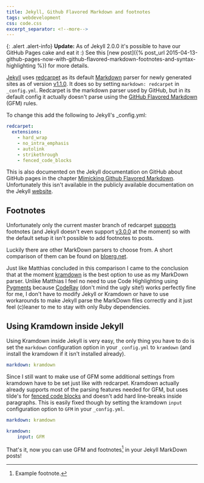 ```yaml
---
title: Jekyll, Github Flavored Markdown and footnotes
tags: webdevelopment
css: code.css
excerpt_separator: <!--more-->
---
```


{: .alert .alert-info}
**Update:** As of Jekyll 2.0.0 it's possible to have our GitHub Pages cake and eat it :)
See this [new post]({% post_url 2015-04-13-github-pages-now-with-github-flavored-markdown-footnotes-and-syntax-highlighting %}) for more details.

[Jekyll](http://jekyllrb.com/) uses [redcarpet](https://github.com/vmg/redcarpet) as its default [Markdown](http://daringfireball.net/projects/markdown/) parser for newly generated sites as of version [v1.1.0](https://github.com/mojombo/jekyll/pull/1245). It does so by setting `markdown: redcarpet` in `_config.yml`.
Redcarpet is the markdown parser used by GitHub, but in its default config it actually doesn't parse using the [GitHub Flavored Markdown](https://help.github.com/articles/github-flavored-markdown) (GFM) rules.

<!--more-->

To change this add the following to Jekyll's _config.yml:

```yaml
redcarpet:
  extensions:
    - hard_wrap
    - no_intra_emphasis
    - autolink
    - strikethrough
    - fenced_code_blocks
```

This is also documented on the Jekyll documentation on GitHub about GitHub pages in the chapter [Mimicking Github Flavored Markdown](https://github.com/mojombo/jekyll/blob/8f932dbfa2709261af4999b4429f09bc5665b83e/docs/github-pages.md#mimicking-github-flavored-markdown). Unfortunately this isn't available in the publicly available documentation on the Jekyll [website](http://jekyllrb.com/docs/github-pages/).

## Footnotes
Unfortunately only the current master branch of redcarpet [supports](https://github.com/vmg/redcarpet/pull/271) footnotes (and Jekyll doesn't even support [v3.0.0](https://github.com/mojombo/jekyll/pull/1299) at the moment) so with the default setup it isn't possible to add footnotes to posts.

Luckily there are other MarkDown parsers to choose from. A short comparison of them can be found on [bloerg.net](http://bloerg.net/2013/03/07/using-kramdown-instead-of-maruku.html).

Just like Matthias concluded in this comparison I came to the conclusion that at the moment [kramdown](http://kramdown.gettalong.org/) is the best option to use as my MarkDown parser. Unlike Matthias I feel no need to use Code Highlighting using [Pygments](http://pygments.org/) because [CodeRay](http://coderay.rubychan.de/) (don't mind the ugly site!) works perfectly fine for me, I don't have to modify Jekyll or Kramdown or have to use workarounds to make Jekyll parse the MarkDown files correctly and it just feel (c)leaner to me to stay with only Ruby dependencies.

## Using Kramdown inside Jekyll
Using Kramdown inside Jekyll is very easy, the only thing you have to do is set the `markdown` configuration option in your `_config.yml` to `kramdown` (and install the kramdown if it isn't installed already).

```yaml
markdown: kramdown
```

Since I still want to make use of GFM some additional settings from kramdown have to be set just like with redcarpet. Kramdown actually already supports most of the parsing features needed for GFM, but uses tilde's for [fenced code blocks](http://kramdown.gettalong.org/syntax.html#fenced-code-blocks) and doesn't add hard line-breaks inside paragraphs. This is easily fixed though by setting the kramdown `input` configuration option to `GFM` in your `_config.yml`.

```yaml
markdown: kramdown

kramdown:
    input: GFM
```

That's it, now you can use GFM and footnotes[^1] in your Jekyll MarkDown posts!


[^1]: Example footnote.
